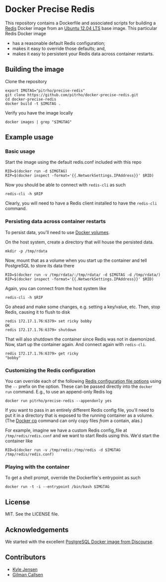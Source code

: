 # Docker Precise Redis

This repository contains a Dockerfile and associated
scripts for building a [Redis](http://www.redis.io/)
Docker image from an [Ubuntu 12.04 LTS](http://releases.ubuntu.com/precise/)
base image.  This particular Redis Docker image

* has a reasonable default Redis configuration;
* makes it easy to override those defaults; and,
* makes it easy to persistent your Redis data across container restarts.


## Building the image

Clone the repository

	export IMGTAG="pitrho/precise-redis"
	git clone https://github.com/pitrho/docker-precise-redis.git
	cd docker-precise-redis
	docker build -t $IMGTAG .

Verify you have the image locally

	docker images | grep "$IMGTAG"

## Example usage

### Basic usage

Start the image using the default redis.conf included with this repo

	RID=$(docker run -d $IMGTAG)
	RIP=$(docker inspect -format='{{.NetworkSettings.IPAddress}}' $RID)

Now you should be able to connect with `redis-cli` as such

	redis-cli -h $RIP

Clearly, you will need to have a Redis client installed to have the `redis-cli` command.

### Persisting data across container restarts

To persist data, you'll need to use
[Docker volumes](http://docs.docker.io/en/latest/use/working_with_volumes/).

On the host system, create a directory that will house the persisted
data.

	mkdir -p /tmp/rdata

Now, mount that as a volume when you start up the container and
tell PostgreSQL to store its data there

	RID=$(docker run -v /tmp/rdata/:/tmp/rdata/ -d $IMGTAG -d /tmp/rdata/)
	RIP=$(docker inspect -format='{{.NetworkSettings.IPAddress}}' $RID)

Again, you can connect from the host system like

	redis-cli -h $RIP

Go ahead and make some changes, e.g. setting a key/value, etc.  Then,
stop Redis, causing it to flush to disk


	redis 172.17.1.76:6379> set ricky bobby
	OK
	redis 172.17.1.76:6379> shutdown

That will also shutdown the container since Redis was not in daemonized.
Now, start up the container again. And connect again with `redis-cli`. 

	redis 172.17.1.76:6379> get ricky
	"bobby"

### Customizing the Redis configuration

You can override each of the following
[Redis configuration file options](http://redis.io/topics/config)
using the `--` prefix on the option.  These can be passed directly
into the `docker run` command.  E.g., to use an append-only Redis log

	docker run pitrho/precise-redis --appendonly yes

If you want to pass in an entirely different Redis config file,
you'll need to put it in a directory that is exposed to
the running container as a volume.  (The
[Docker cp](http://docs.docker.io/en/master/commandline/command/cp/)
command can only copy files *from* a contain, alas.)

For example, imagine we have a custom Redis config_file at `/tmp/redis/redis.conf`
and we want to start Redis using this.  We'd start the container like

	RID=$(docker run -v /tmp/redis:/tmp/redis -d $IMGTAG /tmp/redis/redis.conf)

### Playing with the container

To get a shell prompt, override the Dockerfile's entrypoint as such

	docker run -t -i --entrypoint /bin/bash $IMGTAG

## License

MIT. See the LICENSE file.


## Acknowledgements

We started with the excellent
[PostgreSQL Docker image from Discourse](https://github.com/srid/discourse-docker/tree/master/postgresql).


## Contributors

* [Kyle Jensen](https://github.com/kljensen)
* [Gilman Callsen](https://github.com/callseng)
